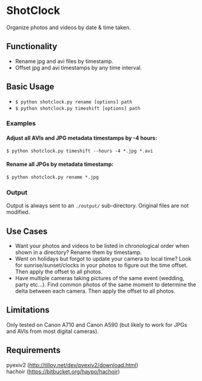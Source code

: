 ShotClock
=========

Organize photos and videos by date &amp; time taken.


Functionality
-------------

*   Rename jpg and avi files by timestamp.
*   Offset jpg and avi timestamps by any time interval.


Basic Usage
-----------

*   `$ python shotclock.py rename [options] path`  
*   `$ python shotclock.py timeshift [options] path`  

### Examples

#### Adjust all AVIs and JPG metadata timestamps by -4 hours:
`$ python shotclock.py timeshift --hours -4 *.jpg *.avi`

#### Rename all JPGs by metadata timestamp:
`$ python shotclock.py rename *.jpg`

### Output

Output is always sent to an `./output/` sub-directory.  Original files are not modified.


Use Cases
---------

*   Want your photos and videos to be listed in chronological order when shown in a directory?  Rename them by timestamp.
*   Went on holidays but forgot to update your camera to local time? Look for sunrise/sunset/clocks in your photos to figure out the time offset.  Then apply the offset to all photos.
*   Have multiple cameras taking pictures of the same event (wedding, party etc...).  Find common photos of the same moment to determine the delta between each camera. Then apply the offset to all photos.


Limitations
-----------
Only tested on Canon A710 and Canon A590 (but likely to work for JPGs and AVIs from most digital cameras).


Requirements
------------

pyexiv2 (http://tilloy.net/dev/pyexiv2/download.html)  
hachoir (https://bitbucket.org/haypo/hachoir)  
